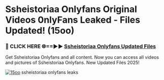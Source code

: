 # Ssheistoriaa Onlyfans Original Videos 0nlyFans Leaked - Files Updated! (15oo)

<h3>🔴 CLICK HERE 🌐==►► <a href="https://tinyurl.com/2jnfzry5" rel="nofollow">Ssheistoriaa Onlyfans Updated Files</a></h3>

Get Ssheistoriaa Onlyfans and all content. Now you can access all videos and pictures of Ssheistoriaa Onlyfans. New Updated Files 2025!

[![15oo](https://i.imgur.com/GyGTBgg.gif)](https://tinyurl.com/2jnfzry5)
ssheistoriaa onlyfans leaks